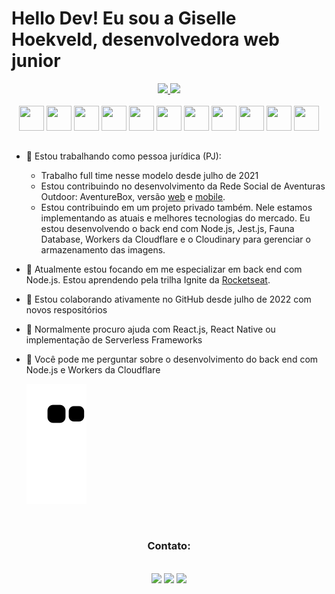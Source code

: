 # Hello Dev! Eu sou a Giselle Hoekveld, desenvolvedora web junior    

<div align="center">
  <a href="https://github.com/gihoekveld">
  <img height="180em" src="https://github-readme-stats.vercel.app/api/top-langs/?username=gihoekveld&layout=compact&langs_count=7&theme=dracula"/>
  <img height="180em" src="https://github-readme-stats.vercel.app/api?username=gihoekveld&show_icons=true&theme=dracula&include_all_commits=true&count_private=true"/>
  </a>
</div>
<br/>
<div align="center">
  <img src="https://cdn.jsdelivr.net/gh/devicons/devicon/icons/typescript/typescript-plain.svg" width="40" height="40" /> <img src="https://cdn.jsdelivr.net/gh/devicons/devicon/icons/javascript/javascript-plain.svg" width="40" height="40" /> <img src="https://cdn.jsdelivr.net/gh/devicons/devicon/icons/react/react-original.svg" width="40" height="40" /> <img src="https://cdn.jsdelivr.net/gh/devicons/devicon/icons/nodejs/nodejs-plain.svg" width="40" height="40" /> <img src="https://cdn.jsdelivr.net/gh/devicons/devicon/icons/jest/jest-plain.svg" width="40" height="40" /> <img src="https://cdn.jsdelivr.net/gh/devicons/devicon/icons/html5/html5-plain.svg" width="40" height="40" /> <img src="https://cdn.jsdelivr.net/gh/devicons/devicon/icons/css3/css3-plain.svg" width="40" height="40" /> <img src="https://cdn.jsdelivr.net/gh/devicons/devicon/icons/graphql/graphql-plain.svg" width="40" height="40" /> <img src="https://cdn.jsdelivr.net/gh/devicons/devicon/icons/vscode/vscode-original.svg" width="40" height="40" /> <img src="https://cdn.jsdelivr.net/gh/devicons/devicon/icons/git/git-plain.svg" width="40" height="40" /> <img src="https://cdn.jsdelivr.net/gh/devicons/devicon/icons/php/php-plain.svg" width="40" height="40" />
</div>
  
## 

- 🔭 Estou trabalhando como pessoa jurídica (PJ):
  - Trabalho full time nesse modelo desde julho de 2021
  - Estou contribuindo no desenvolvimento da Rede Social de Aventuras Outdoor: AventureBox, versão <a href="https://aventurebox.com/" target="_blank">web</a> e <a href="https://apps.apple.com/br/app/aventurebox/id1479232795" target="_blank">mobile</a>.
  - Estou contribuindo em um projeto privado também. Nele estamos implementando as atuais e melhores tecnologias do mercado. Eu estou desenvolvendo o back end com Node.js, Jest.js, Fauna Database, Workers da Cloudflare e o Cloudinary para gerenciar o armazenamento das imagens.
- 🌱 Atualmente estou focando em me especializar em back end com Node.js. Estou aprendendo pela trilha Ignite da <a href="https://www.rocketseat.com.br/" target="_blank">Rocketseat</a>. 
- 👯 Estou colaborando ativamente no GitHub desde julho de 2022 com novos respositórios
- 🤔 Normalmente procuro ajuda com React.js, React Native ou implementação de Serverless Frameworks
- 💬 Você pode me perguntar sobre o desenvolvimento do back end com Node.js e Workers da Cloudflare    

  ![Snake animation](https://github.com/gihoekveld/gihoekveld/blob/output/github-contribution-grid-snake.svg)

<br/>
<div align="center">
  <h3>Contato:</h3>
  <br/>
  <a href="https://www.linkedin.com/in/giselle-hoekveld-1b8081142" target="_blank"><img src="https://img.shields.io/badge/-LinkedIn-%230077B5?style=for-the-badge&logo=linkedin&logoColor=white" target="_blank"></a>
  <a href="mailto:gisellehoekveld@gmail.com"><img src="https://img.shields.io/badge/-Gmail-%23333?style=for-the-badge&logo=gmail&logoColor=white" target="_blank"></a>
  <a href="https://instagram.com/gihoekveld" target="_blank"><img src="https://img.shields.io/badge/-Instagram-%23E4405F?style=for-the-badge&logo=instagram&logoColor=white" target="_blank"></a>
</div> 

